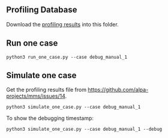 ## Profiling Database
Download the [profiling results](https://github.com/alpa-projects/mms/issues/14) into this folder.
## Run one case
```
python3 run_one_case.py --case debug_manual_1
```

## Simulate one case
Get the profiling results file from https://github.com/alpa-projects/mms/issues/14.

```
python3 simulate_one_case.py --case debug_manual_1
```
To show the debugging timestamp:
```
python3 simulate_one_case.py --case debug_manual_1 --debug
```

